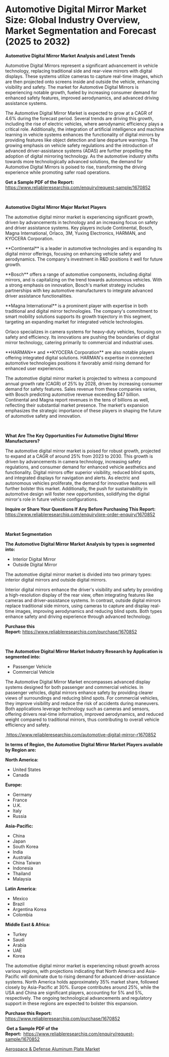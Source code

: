 <p><h1>Automotive Digital Mirror Market Size: Global Industry Overview, Market Segmentation and Forecast (2025 to 2032)</h1></p><p><strong>Automotive Digital Mirror Market Analysis and Latest Trends</strong></p>
<p><p>Automotive Digital Mirrors represent a significant advancement in vehicle technology, replacing traditional side and rear-view mirrors with digital displays. These systems utilize cameras to capture real-time images, which are then projected onto screens inside and outside the vehicle, enhancing visibility and safety. The market for Automotive Digital Mirrors is experiencing notable growth, fueled by increasing consumer demand for enhanced safety features, improved aerodynamics, and advanced driving assistance systems.</p><p>The Automotive Digital Mirror Market is expected to grow at a CAGR of 4.6% during the forecast period. Several trends are driving this growth, including the rise of electric vehicles, where aerodynamic efficiency plays a critical role. Additionally, the integration of artificial intelligence and machine learning in vehicle systems enhances the functionality of digital mirrors by providing features like object detection and lane departure warnings. The growing emphasis on vehicle safety regulations and the introduction of advanced driver-assistance systems (ADAS) are further propelling the adoption of digital mirroring technology. As the automotive industry shifts towards more technologically advanced solutions, the demand for Automotive Digital Mirrors is poised to rise, transforming the driving experience while promoting safer road operations.</p></p>
<p><strong>Get a Sample PDF of the Report:&nbsp;</strong> <a href="https://www.reliableresearchiq.com/enquiry/request-sample/1670852?utm_campaign=3279&utm_medium=2&utm_source=Github&utm_content=ia&utm_term=25032025&utm_id=automotive-digital-mirror">https://www.reliableresearchiq.com/enquiry/request-sample/1670852</a></p>
<p>&nbsp;</p>
<p><strong>Automotive Digital Mirror Major Market Players</strong></p>
<p><p>The automotive digital mirror market is experiencing significant growth, driven by advancements in technology and an increasing focus on safety and driver assistance systems. Key players include Continental, Bosch, Magna International, Orlaco, 3M, Yuxing Electronics, HARMAN, and KYOCERA Corporation.</p><p>**Continental** is a leader in automotive technologies and is expanding its digital mirror offerings, focusing on enhancing vehicle safety and aerodynamics. The company's investment in R&D positions it well for future growth.</p><p>**Bosch** offers a range of automotive components, including digital mirrors, and is capitalizing on the trend towards autonomous vehicles. With a strong emphasis on innovation, Bosch's market strategy includes partnerships with key automotive manufacturers to integrate advanced driver assistance functionalities.</p><p>**Magna International** is a prominent player with expertise in both traditional and digital mirror technologies. The company's commitment to smart mobility solutions supports its growth trajectory in this segment, targeting an expanding market for integrated vehicle technologies.</p><p>Orlaco specializes in camera systems for heavy-duty vehicles, focusing on safety and efficiency. Its innovations are pushing the boundaries of digital mirror technology, catering primarily to commercial and industrial uses.</p><p>**HARMAN** and **KYOCERA Corporation** are also notable players offering integrated digital solutions. HARMAN's expertise in connected automotive technologies positions it favorably amid rising demand for enhanced user experiences.</p><p>The automotive digital mirror market is projected to witness a compound annual growth rate (CAGR) of 25% by 2028, driven by increasing consumer demand for safety features. Sales revenue from these companies varies, with Bosch predicting automotive revenue exceeding $47 billion. Continental and Magna report revenues in the tens of billions as well, reflecting their substantial market presence. The market's expansion emphasizes the strategic importance of these players in shaping the future of automotive safety and innovation.</p></p>
<p>&nbsp;</p>
<p><strong>What Are The Key Opportunities For Automotive Digital Mirror Manufacturers?</strong></p>
<p><p>The automotive digital mirror market is poised for robust growth, projected to expand at a CAGR of around 25% from 2023 to 2030. This growth is driven by advancements in camera technology, increasing safety regulations, and consumer demand for enhanced vehicle aesthetics and functionality. Digital mirrors offer superior visibility, reduced blind spots, and integrated displays for navigation and alerts. As electric and autonomous vehicles proliferate, the demand for innovative features will further bolster this market. Additionally, the push for sustainability in automotive design will foster new opportunities, solidifying the digital mirror's role in future vehicle configurations.</p></p>
<p><strong>Inquire or Share Your Questions If Any Before Purchasing This Report:</strong> <a href="https://www.reliableresearchiq.com/enquiry/pre-order-enquiry/1670852?utm_campaign=3279&utm_medium=2&utm_source=Github&utm_content=ia&utm_term=25032025&utm_id=automotive-digital-mirror">https://www.reliableresearchiq.com/enquiry/pre-order-enquiry/1670852</a></p>
<p>&nbsp;</p>
<p><strong>Market Segmentation</strong></p>
<p><strong>The Automotive Digital Mirror Market Analysis by types is segmented into:</strong></p>
<p><ul><li>Interior Digital Mirror</li><li>Outside Digital Mirror</li></ul></p>
<p><p>The automotive digital mirror market is divided into two primary types: interior digital mirrors and outside digital mirrors. </p><p>Interior digital mirrors enhance the driver's visibility and safety by providing a high-resolution display of the rear view, often integrating features like cameras and driver-assistance systems. In contrast, outside digital mirrors replace traditional side mirrors, using cameras to capture and display real-time images, improving aerodynamics and reducing blind spots. Both types enhance safety and driving experience through advanced technology.</p></p>
<p><strong>Purchase this Report:&nbsp;</strong><a href="https://www.reliableresearchiq.com/purchase/1670852?utm_campaign=3279&utm_medium=2&utm_source=Github&utm_content=ia&utm_term=25032025&utm_id=automotive-digital-mirror">https://www.reliableresearchiq.com/purchase/1670852</a></p>
<p>&nbsp;</p>
<p><strong>The Automotive Digital Mirror Market Industry Research by Application is segmented into:</strong></p>
<p><ul><li>Passenger Vehicle</li><li>Commercial Vehicle</li></ul></p>
<p><p>The Automotive Digital Mirror Market encompasses advanced display systems designed for both passenger and commercial vehicles. In passenger vehicles, digital mirrors enhance safety by providing clearer views of surroundings and reducing blind spots. For commercial vehicles, they improve visibility and reduce the risk of accidents during maneuvers. Both applications leverage technology such as cameras and sensors, offering drivers real-time information, improved aerodynamics, and reduced weight compared to traditional mirrors, thus contributing to overall vehicle efficiency and safety.</p></p>
<p><a href="https://www.reliableresearchiq.com/automotive-digital-mirror-r1670852?utm_campaign=3279&utm_medium=2&utm_source=Github&utm_content=ia&utm_term=25032025&utm_id=automotive-digital-mirror">&nbsp;https://www.reliableresearchiq.com/automotive-digital-mirror-r1670852</a></p>
<p><strong>In terms of Region, the Automotive Digital Mirror Market Players available by Region are:</strong></p>
<p>
    <p> <strong> North America: </strong>
        <ul>
            <li>United States</li>
            <li>Canada</li>
        </ul>
        </p> 
    <p> <strong> Europe: </strong>
        <ul>
            <li>Germany</li>
            <li>France</li>
            <li>U.K.</li>
            <li>Italy</li>
            <li>Russia</li>
        </ul>
        </p> 
    <p> <strong> Asia-Pacific: </strong>
        <ul>
            <li>China</li>
            <li>Japan</li>
            <li>South Korea</li>
            <li>India</li>
            <li>Australia</li>
            <li>China Taiwan</li>
            <li>Indonesia</li>
            <li>Thailand</li>
            <li>Malaysia</li>
        </ul>
        </p> 
    <p> <strong> Latin America: </strong>
        <ul>
            <li>Mexico</li>
            <li>Brazil</li>
            <li>Argentina Korea</li>
            <li>Colombia</li>
        </ul>
        </p> 
    <p> <strong> Middle East & Africa: </strong>
        <ul>
            <li>Turkey</li>
            <li>Saudi</li>
            <li>Arabia</li>
            <li>UAE</li>
            <li>Korea</li>
        </ul>
    </p>
    </p>
<p><p>The automotive digital mirror market is experiencing robust growth across various regions, with projections indicating that North America and Asia-Pacific will dominate due to rising demand for advanced driver-assistance systems. North America holds approximately 35% market share, followed closely by Asia-Pacific at 30%. Europe contributes around 25%, while the USA and China are significant players, accounting for 5% and 5%, respectively. The ongoing technological advancements and regulatory support in these regions are expected to bolster this expansion.</p></p>
<p><strong>Purchase this Report: </strong><a href="https://www.reliableresearchiq.com/purchase/1670852?utm_campaign=3279&utm_medium=2&utm_source=Github&utm_content=ia&utm_term=25032025&utm_id=automotive-digital-mirror">https://www.reliableresearchiq.com/purchase/1670852</a></p>
<p>&nbsp;<strong>Get a Sample PDF of the Report:&nbsp;&nbsp;</strong><a href="https://www.reliableresearchiq.com/enquiry/request-sample/1670852?utm_campaign=3279&utm_medium=2&utm_source=Github&utm_content=ia&utm_term=25032025&utm_id=automotive-digital-mirror">https://www.reliableresearchiq.com/enquiry/request-sample/1670852</a></p>
<p><strong></strong></p>
<p><p><a href="https://github.com/muhjanaidu/Market-Research-Report-List-1/blob/main/aerospace-defense-aluminum-plate-market.md?utm_campaign=3279&utm_medium=2&utm_source=Github&utm_content=ia&utm_term=25032025&utm_id=automotive-digital-mirror">Aerospace & Defense Aluminum Plate Market</a></p></p>